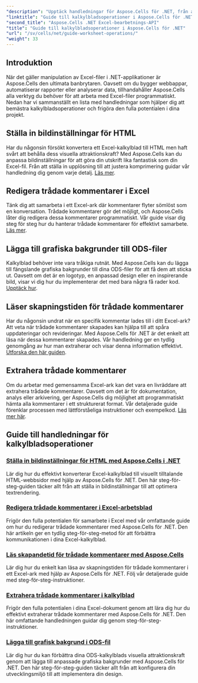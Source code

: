 ```yaml
---
"description": "Upptäck handledningar för Aspose.Cells för .NET, från att ställa in bildinställningar för HTML till att lägga till grafiska bakgrunder i ODS. Lär dig med steg-för-steg-guider."
"linktitle": "Guide till kalkylbladsoperationer i Aspose.Cells för .NET"
"second_title": "Aspose.Cells .NET Excel-bearbetnings-API"
"title": "Guide till kalkylbladsoperationer i Aspose.Cells för .NET"
"url": "/sv/cells/net/guide-worksheet-operations/"
"weight": 33
---
```


## Introduktion

När det gäller manipulation av Excel-filer i .NET-applikationer är Aspose.Cells den ultimata banbrytaren. Oavsett om du bygger webbappar, automatiserar rapporter eller analyserar data, tillhandahåller Aspose.Cells alla verktyg du behöver för att arbeta med Excel-filer programmatiskt. Nedan har vi sammanställt en lista med handledningar som hjälper dig att bemästra kalkylbladsoperationer och frigöra den fulla potentialen i dina projekt.

## Ställa in bildinställningar för HTML 
 
Har du någonsin försökt konvertera ett Excel-kalkylblad till HTML men haft svårt att behålla dess visuella attraktionskraft? Med Aspose.Cells kan du anpassa bildinställningar för att göra din utskrift lika fantastisk som din Excel-fil. Från att ställa in upplösning till att justera komprimering guidar vår handledning dig genom varje detalj. [Läs mer](./setting-image-preferences/).

## Redigera trådade kommentarer i Excel 
 
Tänk dig att samarbeta i ett Excel-ark där kommentarer flyter sömlöst som en konversation. Trådade kommentarer gör det möjligt, och Aspose.Cells låter dig redigera dessa kommentarer programmatiskt. Vår guide visar dig steg för steg hur du hanterar trådade kommentarer för effektivt samarbete. [Läs mer](./editing-threaded-comments/).

## Lägga till grafiska bakgrunder till ODS-filer
  
Kalkylblad behöver inte vara tråkiga rutnät. Med Aspose.Cells kan du lägga till fängslande grafiska bakgrunder till dina ODS-filer för att få dem att sticka ut. Oavsett om det är en logotyp, en anpassad design eller en inspirerande bild, visar vi dig hur du implementerar det med bara några få rader kod. [Upptäck hur](./adding-graphic-background-in-ods-file/).

## Läser skapningstiden för trådade kommentarer  

Har du någonsin undrat när en specifik kommentar lades till i ditt Excel-ark? Att veta när trådade kommentarer skapades kan hjälpa till att spåra uppdateringar och revideringar. Med Aspose.Cells för .NET är det enkelt att läsa när dessa kommentarer skapades. Vår handledning ger en tydlig genomgång av hur man extraherar och visar denna information effektivt. [Utforska den här guiden](./read-created-time-of-threaded-comment/).

## Extrahera trådade kommentarer  

Om du arbetar med gemensamma Excel-ark kan det vara en livräddare att extrahera trådade kommentarer. Oavsett om det är för dokumentation, analys eller arkivering, ger Aspose.Cells dig möjlighet att programmatiskt hämta alla kommentarer i ett strukturerat format. Vår detaljerade guide förenklar processen med lättförståeliga instruktioner och exempelkod. [Läs mer här](./extract-threaded-comments/).

## Guide till handledningar för kalkylbladsoperationer
### [Ställa in bildinställningar för HTML med Aspose.Cells i .NET](./setting-image-preferences/)
Lär dig hur du effektivt konverterar Excel-kalkylblad till visuellt tilltalande HTML-webbsidor med hjälp av Aspose.Cells för .NET. Den här steg-för-steg-guiden täcker allt från att ställa in bildinställningar till att optimera textrendering.
### [Redigera trådade kommentarer i Excel-arbetsblad](./editing-threaded-comments/)
Frigör den fulla potentialen för samarbete i Excel med vår omfattande guide om hur du redigerar trådade kommentarer med Aspose.Cells för .NET. Den här artikeln ger en tydlig steg-för-steg-metod för att förbättra kommunikationen i dina Excel-kalkylblad.
### [Läs skapandetid för trådade kommentarer med Aspose.Cells](./read-created-time-of-threaded-comment/)
Lär dig hur du enkelt kan läsa av skapningstiden för trådade kommentarer i ett Excel-ark med hjälp av Aspose.Cells för .NET. Följ vår detaljerade guide med steg-för-steg-instruktioner.
### [Extrahera trådade kommentarer i kalkylblad](./extract-threaded-comments/)
Frigör den fulla potentialen i dina Excel-dokument genom att lära dig hur du effektivt extraherar trådade kommentarer med Aspose.Cells för .NET. Den här omfattande handledningen guidar dig genom steg-för-steg-instruktioner.
### [Lägga till grafisk bakgrund i ODS-fil](./adding-graphic-background-in-ods-file/)
Lär dig hur du kan förbättra dina ODS-kalkylblads visuella attraktionskraft genom att lägga till anpassade grafiska bakgrunder med Aspose.Cells för .NET. Den här steg-för-steg-guiden täcker allt från att konfigurera din utvecklingsmiljö till att implementera din design.
